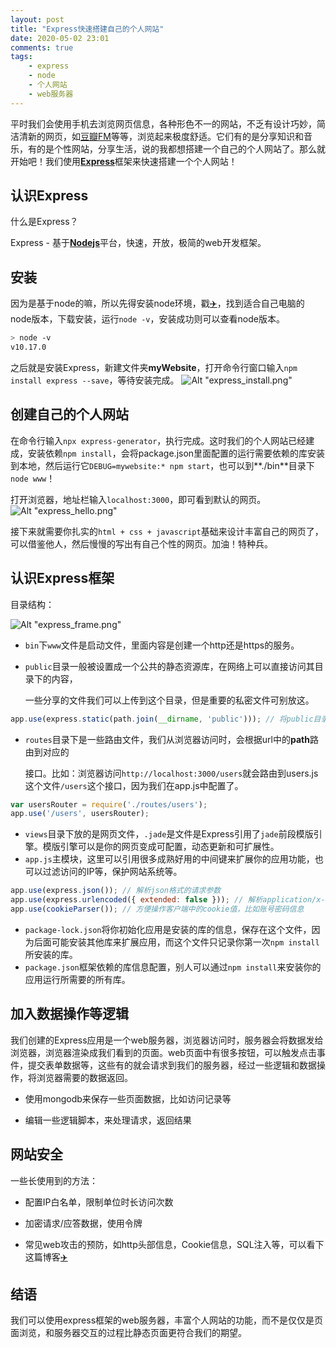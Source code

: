 ```yaml
---
layout: post
title: "Express快速搭建自己的个人网站"
date: 2020-05-02 23:01
comments: true
tags: 
    - express
    - node
    - 个人网站
    - web服务器
---
```


​平时我们会使用手机去浏览网页信息，各种形色不一的网站，不乏有设计巧妙，简洁清新的网页，如[豆瓣FM](https://douban.fm/)等等，浏览起来极度舒适。它们有的是分享知识和音乐，有的是个性网站，分享生活，说的我都想搭建一个自己的个人网站了。那么就开始吧！我们使用[**Express**](https://www.expressjs.com.cn/)框架来快速搭建一个个人网站！

## 认识Express

什么是Express？

Express - 基于[**Nodejs**](https://nodejs.org/en/)平台，快速，开放，极简的web开发框架。

<!--more-->

## 安装

因为是基于node的嘛，所以先得安装node环境，戳[✈️](https://nodejs.org/en/)，找到适合自己电脑的node版本，下载安装，运行`node -v`，安装成功则可以查看node版本。

```bash
> node -v
v10.17.0
```

之后就是安装Express，新建文件夹**myWebsite**，打开命令行窗口输入`npm install express --save`，等待安装完成。
![Alt "express_install.png"](/assets/blogImg/express_install.png "express_install.png")

## 创建自己的个人网站

在命令行输入`npx express-generator`，执行完成。这时我们的个人网站已经建成，安装依赖`npm install`，会将package.json里面配置的运行需要依赖的库安装到本地，然后运行它`DEBUG=mywebsite:* npm start`，也可以到**./bin**目录下`node www`！

打开浏览器，地址栏输入`localhost:3000`，即可看到默认的网页。
![Alt "express_hello.png"](/assets/blogImg/express_hello.png "express_hello.png")

接下来就需要你扎实的`html + css + javascript`基础来设计丰富自己的网页了，可以借鉴他人，然后慢慢的写出有自己个性的网页。加油！特种兵。

## 认识Express框架

目录结构：

![Alt "express_frame.png"](/assets/blogImg/express_frame.png "express_frame.png")

* `bin`下`www`文件是启动文件，里面内容是创建一个http还是https的服务。

* `public`目录一般被设置成一个公共的静态资源库，在网络上可以直接访问其目录下的内容，

  一些分享的文件我们可以上传到这个目录，但是重要的私密文件可别放这。

```javascript
app.use(express.static(path.join(__dirname, 'public'))); // 将public目录设置为静态资源文件夹
```

* `routes`目录下是一些路由文件，我们从浏览器访问时，会根据url中的**path**路由到对应的

  接口。比如：浏览器访问`http://localhost:3000/users`就会路由到users.js这个文件`/users`这个接口，因为我们在app.js中配置了。

```javascript
var usersRouter = require('./routes/users');
app.use('/users', usersRouter);
```

* `views`目录下放的是网页文件，`.jade`是文件是Express引用了`jade`前段模版引擎。模版引擎可以是你的网页变成可配置，动态更新和可扩展性。
* `app.js`主模块，这里可以引用很多成熟好用的中间键来扩展你的应用功能，也可以过滤访问的IP等，保护网站系统等。

```javascript
app.use(express.json()); // 解析json格式的请求参数
app.use(express.urlencoded({ extended: false })); // 解析application/x-www-form-urlencode的请求参数
app.use(cookieParser()); // 方便操作客户端中的cookie值，比如账号密码信息
```

* `package-lock.json`将你初始化应用是安装的库的信息，保存在这个文件，因为后面可能安装其他库来扩展应用，而这个文件只记录你第一次`npm install`所安装的库。
* `package.json`框架依赖的库信息配置，别人可以通过`npm install`来安装你的应用运行所需要的所有库。

## 加入数据操作等逻辑

我们创建的Express应用是一个web服务器，浏览器访问时，服务器会将数据发给浏览器，浏览器渲染成我们看到的页面。web页面中有很多按钮，可以触发点击事件，提交表单数据等，这些有的就会请求到我们的服务器，经过一些逻辑和数据操作，将浏览器需要的数据返回。

* 使用mongodb来保存一些页面数据，比如访问记录等

* 编辑一些逻辑脚本，来处理请求，返回结果

## 网站安全

一些长使用到的方法：

* 配置IP白名单，限制单位时长访问次数

* 加密请求/应答数据，使用令牌

* 常见web攻击的预防，如http头部信息，Cookie信息，SQL注入等，可以看下这篇博客[✈️](https://www.cnblogs.com/qingmingsang/articles/10397870.html)

## 结语

我们可以使用express框架的web服务器，丰富个人网站的功能，而不是仅仅是页面浏览，和服务器交互的过程比静态页面更符合我们的期望。